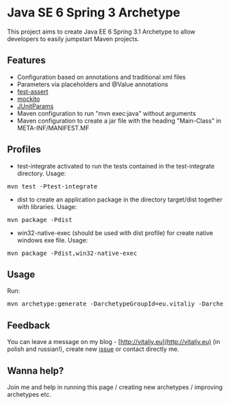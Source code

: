 Java SE 6 Spring 3 Archetype
============================
This project aims to create Java EE 6 Spring 3.1 Archetype to allow developers to easily jumpstart Maven projects.

Features
--------
- Configuration based on annotations and traditional xml files
- Parameters via placeholders and @Value annotations
- [fest-assert](http://code.google.com/p/fest)
- [mockito](http://code.google.com/p/mockito)
- [JUnitParams](http://code.google.com/p/junitparams)
- Maven configuration to run "mvn exec:java" without arguments
- Maven configuration to create a jar file with the heading "Main-Class" in META-INF/MANIFEST.MF

Profiles
--------
- test-integrate activated to run the tests contained in the test-integrate directory.
Usage:
<pre>mvn test -Ptest-integrate</pre>
- dist to create an application package in the directory target/dist together with libraries. Usage:
<pre>mvn package -Pdist</pre>
- win32-native-exec (should be used with dist profile) for create native windows exe file. Usage:
<pre>mvn package -Pdist,win32-native-exec</pre>

Usage
-------
Run:
<pre>
mvn archetype:generate -DarchetypeGroupId=eu.vitaliy -DarchetypeArtifactId=java6se-spring3-archetype -DarchetypeVersion=1.0.0
</pre>

Feedback
--------
You can leave a message on my blog - [http://vitaliy.eu](http://vitaliy.eu) (in polish and russian!), create new [issue](https://github.com/VitaliyOliynyk/java6se-spring3-archetype/issues) or contact directly me.

Wanna help?
-----------
Join me and help in running this page / creating new archetypes / improving archetypes etc.
